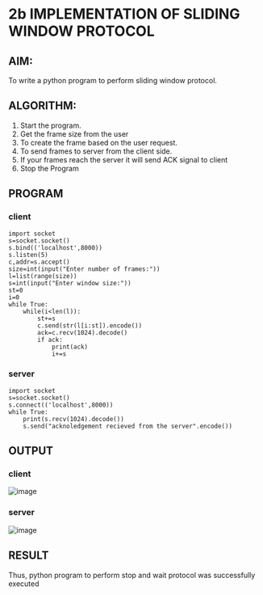 # 2b IMPLEMENTATION OF SLIDING WINDOW PROTOCOL
## AIM: 
To write a python program to perform sliding window protocol.
## ALGORITHM:
1. Start the program.
2. Get the frame size from the user
3. To create the frame based on the user request.
4. To send frames to server from the client side.
5. If your frames reach the server it will send ACK signal to client
6. Stop the Program
## PROGRAM
### client
```
import socket
s=socket.socket()
s.bind(('localhost',8000))
s.listen(5)
c,addr=s.accept()
size=int(input("Enter number of frames:"))
l=list(range(size))
s=int(input("Enter window size:"))
st=0
i=0
while True:
    while(i<len(l)):
        st+=s
        c.send(str(l[i:st]).encode())
        ack=c.recv(1024).decode()
        if ack:
            print(ack)
            i+=s
```
### server
```
import socket
s=socket.socket()
s.connect(('localhost',8000))
while True:
    print(s.recv(1024).decode())
    s.send("acknoledgement recieved from the server".encode())
```
## OUTPUT
### client
![image](https://github.com/karthik-2106/2b_SLIDING_WINDOW_PROTOCOL/assets/150319557/3aa12d2c-e48c-4ab7-8238-83105b099b16)
### server
![image](https://github.com/karthik-2106/2b_SLIDING_WINDOW_PROTOCOL/assets/150319557/333563cf-0586-4dff-b4ea-ed40a9bc520c)


## RESULT
Thus, python program to perform stop and wait protocol was successfully executed
